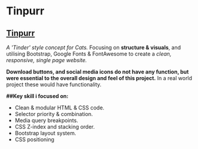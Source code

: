 # Tinpurr

[Tinpurr](https://redxn-95.github.io/Tinpurr/)
----------------------------------------------

*A 'Tinder' style concept for Cats.* Focusing on **structure & visuals**, and utilising Bootstrap, Google Fonts & FontAwesome
to create a *clean, responsive, single page website.*

**Download buttons, and social media icons do not have any function, but were essential to the overall design and feel of
this project.** In a real world project these would have functionality.

**##Key skill i focused on:**
- Clean & modular HTML & CSS code.
- Selector priority & combination.
- Media query breakpoints.
- CSS Z-index and stacking order.
- Bootstrap layout system.
- CSS positioning
